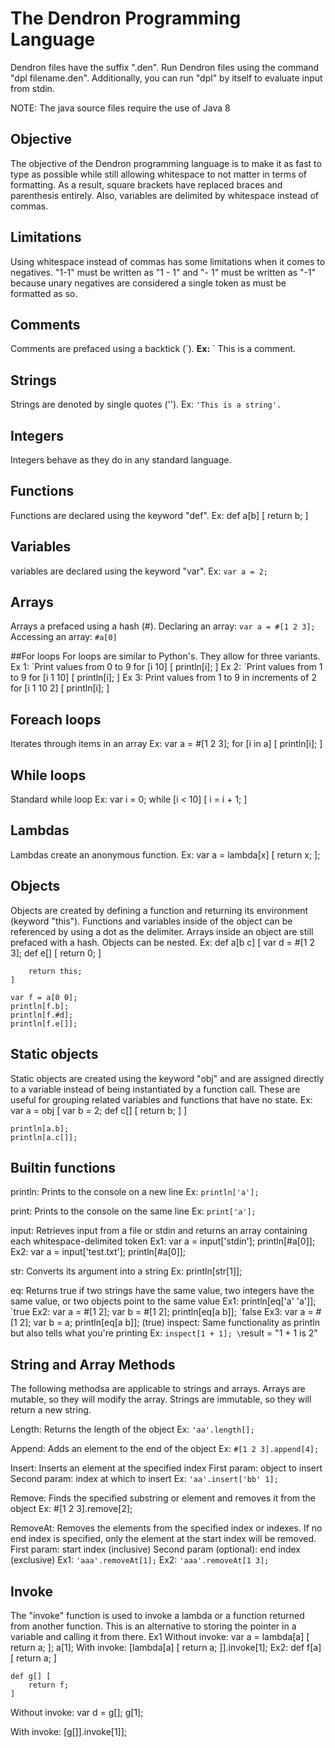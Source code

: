 # The Dendron Programming Language

Dendron files have the suffix ".den". Run Dendron files using the command "dpl filename.den".
Additionally, you can run "dpl" by itself to evaluate input from stdin.

NOTE: The java source files require the use of Java 8

## Objective
The objective of the Dendron programming language is to make it as fast to type as possible while 
still allowing whitespace to not matter in terms of formatting. As a result, square brackets have
replaced braces and parenthesis entirely. Also, variables are delimited by whitespace instead of commas. 

## Limitations
Using whitespace instead of commas has some limitations when it comes to negatives.
"1-1" must be written as "1 - 1" and "- 1" must be written as "-1" because unary negatives
are considered a single token as must be formatted as so.

## Comments
Comments are prefaced using a backtick (\`). 
**Ex:** ` This is a comment.

## Strings
Strings are denoted by single quotes (''). 
Ex: `'This is a string'.`

## Integers
Integers behave as they do in any standard language.

## Functions
Functions are declared using the keyword "def".
Ex:
    def a[b] [
        return b;
    ]

## Variables
variables are declared using the keyword "var". 
Ex: `var a = 2;`

## Arrays
Arrays a prefaced using a hash (#).
Declaring an array: `var a = #[1 2 3];`
Accessing an array: `#a[0]`

##For loops
For loops are similar to Python's. They allow for three variants.
Ex 1:
\`Print values from 0 to 9
    for [i 10] [
        println[i];
    ]
Ex 2:
\`Print values from 1 to 9
    for [i 1 10] [
        println[i];
    ]
Ex 3:
Print values from 1 to 9 in increments of 2
    for [i 1 10 2] [
        println[i];
    ]

## Foreach loops
Iterates through items in an array
Ex:
    var a = #[1 2 3];
    for [i in a] [
        println[i];
    ]

## While loops
Standard while loop
Ex:
    var i = 0;
    while [i < 10] [
        i = i + 1;
    ]

## Lambdas
Lambdas create an anonymous function.
Ex:
    var a = lambda[x] [ return x; ];

## Objects
Objects are created by defining a function and returning its environment (keyword "this").
Functions and variables inside of the object can be referenced by using a dot as the delimiter.
Arrays inside an object are still prefaced with a hash.
Objects can be nested.
Ex:
    def a[b c] [
        var d = #[1 2 3];
        def e[] [
            return 0;
        ]

        return this;
    ]

    var f = a[0 0];
    println[f.b];
    println[f.#d];
    println[f.e[]];

## Static objects
Static objects are created using the keyword "obj" and are assigned directly to a variable instead of 
being instantiated by a function call. These are useful for grouping related variables and functions 
that have no state.
Ex:
    var a = obj [
        var b = 2;
        def c[] [
            return b;
        ]
    ]

    println[a.b];
    println[a.c[]];

## Builtin functions
println: Prints to the console on a new line
Ex: `println['a'];`

print: Prints to the console on the same line
Ex: `print['a'];`

input: Retrieves input from a file or stdin and returns an array containing each whitespace-delimited token
Ex1: 
    var a = input['stdin'];
    println[#a[0]];
Ex2:
    var a = input['test.txt'];
    println[#a[0]];

str: Converts its argument into a string
Ex: println[str[1]];

eq: Returns true if two strings have the same value, two integers have the same value, or two objects point to the same value
Ex1: 
    println[eq['a' 'a']]; \`true
Ex2:
    var a = #[1 2];
    var b = #[1 2];
    println[eq[a b]]; \`false
Ex3:
    var a = #[1 2];
    var b = a;
    println[eq[a b]]; (true)
inspect: Same functionality as println but also tells what you're printing
Ex: `inspect[1 + 1]; \`result = "1 + 1 is 2"

## String and Array Methods
The following methodsa are applicable to strings and arrays.
Arrays are mutable, so they will modify the array.
Strings are immutable, so they will return a new string.

Length: Returns the length of the object
Ex: `'aa'.length[];`

Append: Adds an element to the end of the object
Ex: `#[1 2 3].append[4];`

Insert: Inserts an element at the specified index
First param: object to insert
Second param: index at which to insert
Ex: `'aa'.insert['bb' 1];`

Remove: Finds the specified substring or element and removes it from the object
Ex: #[1 2 3].remove[2];

RemoveAt: Removes the elements from the specified index or indexes. If no end index is specified, only the element at the start index will be removed.
First param: start index (inclusive)
Second param (optional): end index (exclusive)
Ex1: `'aaa'.removeAt[1];`
Ex2: `'aaa'.removeAt[1 3];`

## Invoke
The "invoke" function is used to invoke a lambda or a function returned from another function. This is an alternative to storing the pointer in a variable and calling it from there.
Ex1 
Without invoke:
    var a = lambda[a] [ return a; ];
    a[1];
With invoke:
    [lambda[a] [ return a; ]].invoke[1];
Ex2:
    def f[a] [
        return a;
    ]

    def g[] [
        return f;
    ]
Without invoke:
    var d = g[];
    g[1];

With invoke:
    [g[]].invoke[1]];

